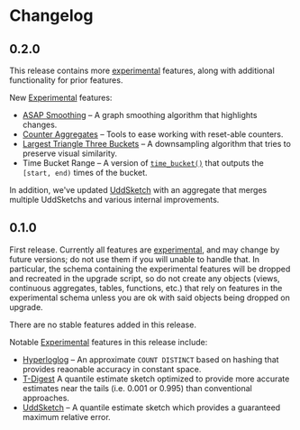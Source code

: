# Changelog #

## 0.2.0 ##

This release contains more [experimental](/docs/README.md#tag-notes)
features, along with additional functionality for prior features.

New [Experimental](/docs/README.md#tag-notes) features:

- [ASAP Smoothing](/docs/asap.md) – A graph smoothing algorithm that
highlights changes.
- [Counter Aggregates](/docs/counter_agg.md) – Tools to ease working
with reset-able counters.
- [Largest Triangle Three Buckets](/docs/lttb.md) – A downsampling
algorithm that tries to preserve visual similarity.
- Time Bucket Range – A version of [`time_bucket()`](https://docs.timescale.com/latest/api#time_bucket) that outputs the `[start, end)` times of the bucket.

In addition, we've updated [UddSketch](/docs/uddsketch.md) with an
aggregate that merges multiple UddSketchs and various internal improvements.


## 0.1.0 ##

First release. Currently all features are
[experimental](/docs/README.md#tag-notes), and may change by future
versions; do not use them if you will unable to handle that. In particular,
the schema containing the experimental features will be dropped and recreated
in the upgrade script, so do not create any objects (views,
continuous aggregates, tables, functions, etc.) that rely on features in the
experimental schema unless you are ok with said objects being dropped on
upgrade.

There are no stable features added in this release.

Notable [Experimental](/docs/README.md#tag-notes)
features in this release include:

- [Hyperloglog](/docs/hyperloglog.md) – An approximate `COUNT DISTINCT`
based on hashing that provides reaonable accuracy in constant space.
- [T-Digest](/docs/tdigest.md) A quantile estimate sketch optimized to provide more accurate estimates near the tails (i.e. 0.001 or 0.995) than
conventional approaches.
- [UddSketch](/docs/uddsketch.md)  – A quantile estimate sketch which
provides a guaranteed maximum relative error.
